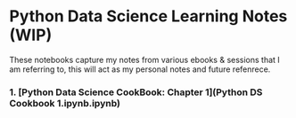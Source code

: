 # Python Data Science Learning Notes (**WIP**)

These notebooks capture my notes from various ebooks & sessions that I am referring to, this will act as my personal notes and future refenrece.


### 1. [Python Data Science CookBook: Chapter 1](Python DS Cookbook 1.ipynb.ipynb)


